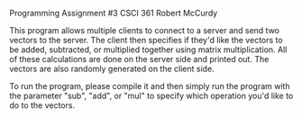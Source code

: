 Programming Assignment #3
CSCI 361
Robert McCurdy

This program allows multiple clients to connect to a server and send two vectors to the server. The client then specifies if they'd like the vectors to be added, subtracted,
or multiplied together using matrix multiplication. All of these calculations are done on the server side and printed out. The vectors are also randomly generated on the
client side.

To run the program, please compile it and then simply run the program with the parameter "sub", "add", or "mul" to specify which operation you'd like to do to the vectors.
